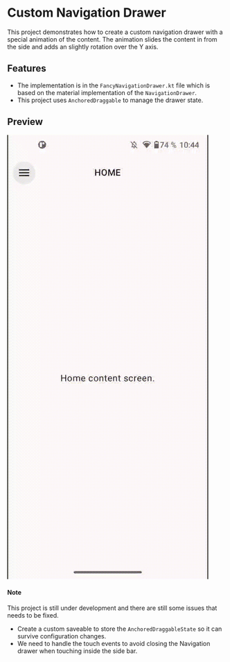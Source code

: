 # Custom Navigation Drawer

This project demonstrates how to create a custom navigation drawer with a special animation of the content. The animation slides the content in from the side and adds an slightly rotation over the Y axis.

## Features
* The implementation is in the `FancyNavigationDrawer.kt` file which is based on the material implementation of the `NavigationDrawer`.
* This project uses `AnchoredDraggable` to manage the drawer state.

## Preview
![Side Bar Preview](preview.gif)

#### Note
This project is still under development and there are still some issues that needs to be fixed.
- Create a custom saveable to store the `AnchoredDraggableState` so it can survive configuration changes.
- We need to handle the touch events to avoid closing the Navigation drawer when touching inside the side bar.
